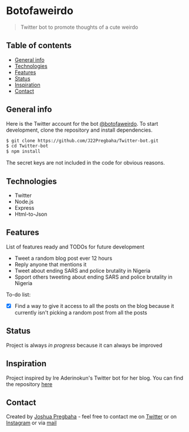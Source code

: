 # Botofaweirdo
> Twitter bot to promote thoughts of a cute weirdo

## Table of contents
* [General info](#general-info)
* [Technologies](#technologies)
* [Features](#features)
* [Status](#status)
* [Inspiration](#inspiration)
* [Contact](#contact)


## General info
Here is the Twitter account for the bot [@botofaweirdo](https://twitter.com/botofaweirdo).
To start development, clone the repository and install dependencies.

```bash
$ git clone https://github.com/J22Pregbaha/Twitter-bot.git
$ cd Twitter-bot
$ npm install
```

The secret keys are not included in the code for obvious reasons.

## Technologies
* Twitter
* Node.js
* Express
* Html-to-Json

## Features
List of features ready and TODOs for future development
* Tweet a random blog post ever 12 hours
* Reply anyone that mentions it
* Tweet about ending SARS and police brutality in Nigeria
* Spport others tweeting about ending SARS and police brutality in Nigeria

To-do list:
* [X] Find a way to give it access to all the posts on the blog because it currently isn't picking a random post from all the posts

## Status
Project is always _in progress_ because it can always be improved

## Inspiration
Project inspired by Ire Aderinokun's Twitter bot for her blog. You can find the repository [here](https://github.com/ireade/botsofcode)

## Contact
Created by [Joshua Pregbaha](https://j22pregbaha.github.io/personal-website/) - feel free to contact me on [Twitter](https://twitter.com/JPregbaha) or on [Instagram](https://www.instagram.com/jpregbaha/) or via [mail](mailto:jpregbaha@gmail.com)